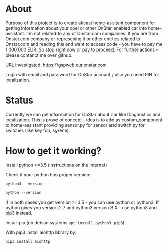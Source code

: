 # About
Purpose of this project is to create atleast home-assitant component for getting information about your opel or
other OnStar enabled car into home-assistant. I'm not related to any of Onstar.com companies. If you are from Onstar.com company or represening it or other entities related to Onstar.com and reading this and want to access code - you have to pay me 1 000 000 EUR. So stop right now or pay to proceed. For further actions - please contanct me over github.

URL investigated: https://gspweb.eur.onstar.com

Login with email and password for OnStar account / also you need PIN for localization.

# Status
Currently we can get information for OnStar about car like Diagnostics and localization.
This is prove of concept - idea is to add as custom_component to home-assistant providing sensor.py for sensor and switch.py for switches (like key fob, syrene).

# How to get it working?
Install python >=3.5 (instructions on the internet)

Check if your python has proper version:
```
python3 --version
```
```
python --version
```
If in both cases you get version >=3.5 - you can use python or python3.
If python gives you version 2.7 and python3 version 3.X - use python3 and pip3 instead.

Install pip (on debian systems ``apt install python3 pip3``)

With pip3 install aiohttp library by:
```
pip3 install aiohttp
```


